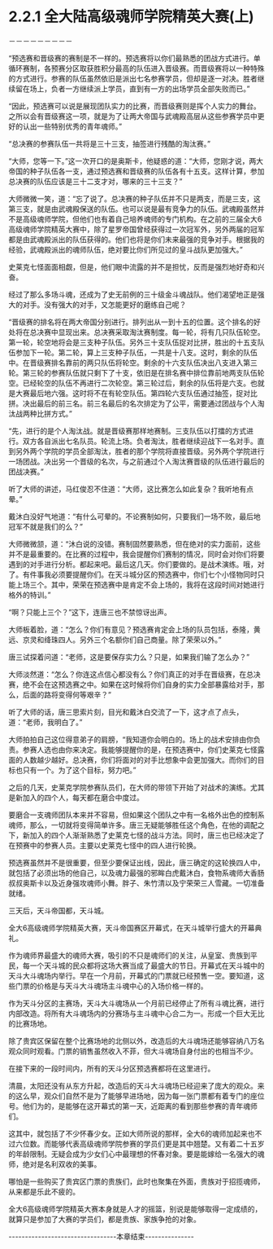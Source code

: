 # 2.2.1 全大陆高级魂师学院精英大赛(上)
－－－－－－－－－

  “预选赛和晋级赛的赛制是不一样的。预选赛将以你们最熟悉的团战方式进行。单循环赛制，各预赛分区取获胜积分最高的队伍进入晋级赛。而晋级赛将以一种特殊的方式进行。参赛的队伍虽然依旧是派出七名参赛学员，但却是逐一对决。胜者继续留在场上，负者一方继续派上学员，直到有一方的出场学员全部失败而已。”

  “因此，预选赛可以说是展现团队实力的比赛，而晋级赛则是挥个人实力的舞台。之所以会有晋级赛这一项，就是为了让两大帝国与武魂殿高层从这些参赛学员中更好的认出一些特别优秀的青年魂师。”

  “总决赛的参赛队伍一共将是三十三支，抽签进行残酷的淘汰赛。”

  “大师，您等一下。”这一次开口的是奥斯卡，他疑惑的道：“大师，您刚才说，两大帝国的种子队伍各一支，通过预选赛和晋级赛的队伍各有十五支。这样计算，参加总决赛的队伍应该是三十二支才对，哪来的三十三支？”

  大师微微一笑，道：“忘了说了。总决赛的种子队伍并不只是两支，而是三支，这第三支，就是由武魂殿保送的队伍。也可以说是最有竞争力的队伍。武魂殿虽然并不是高级魂师学院，但他们也有着自己培养魂师的专门机构。在之前的三届全大6高级魂师学院精英大赛中，除了星罗帝国曾经获得过一次冠军外，另外两届的冠军都是由武魂殿派出的队伍获得的。他们也将是你们未来最强的竞争对手。根据我的经验，武魂殿派出的魂师队伍，绝对要比你们所见过的皇斗战队更加强大。”

  史莱克七怪面面相觑，但是，他们眼中流露的并不是担忧，反而是强烈地好奇和兴奋。

  经过了那么多场斗魂，还成为了史无前例的三十级金斗魂战队。他们渴望地正是强大的对手。没有强大的对手，又怎能更好的磨练自己呢？

  “晋级赛的排名将在两大帝国分别进行。排列出从一到十五的位置。这个排名的好处将在总决赛中显现出来。总决赛采取淘汰赛制度。每一轮，将有几只队伍轮空。第一轮，轮空地将会是三支种子队伍。另外三十支队伍捉对比拼，胜出的十五支队伍参加下一轮。第二轮，算上三支种子队伍，一共是十八支。这时，剩余的队伍中。在晋级赛排名靠前的两只队伍将轮空。剩余的十六支队伍决出八支进入第三轮。第三轮的参赛队伍就只剩下了十支，依旧是在排名赛中排位靠前地两支队伍轮空。已经轮空的队伍不再进行二次轮空。第三轮过后，剩余的队伍将是六支。也就是大赛最后地六强。这时将不在有轮空队伍。第四轮六支队伍通过抽签，捉对比拼。决出最后的前三名。前三名最后的名次排定为了公平，需要通过团战与个人淘汰战两种比拼方式。”

  “先，进行的是个人淘汰战。就是晋级赛那样地赛制。三支队伍以打擂的方式进行。双方各自派出七名队员。轮流上场。负者淘汰，胜者继续迎战下一名对手。直到另外两个学院的学员全部淘汰，胜者的那个学院将直接晋级。另外两个学院进行一场团战。决出另一个晋级的名次，与之前通过个人淘汰赛晋级的队伍进行最后的团战决赛。”

  听了大师的讲述，马红俊忍不住道：“大师，这比赛怎么如此复杂？我听地有点晕。”

  戴沐白没好气地道：“有什么可晕的。不论赛制如何，只要我们一场不败，最后地冠军不就是我们的么？”

  大师微微颔，道：“沐白说的没错。赛制固然要熟悉，但在绝对的实力面前，这些并不是最重要的。在比赛的过程中，我会提醒你们赛制的情况，同时会对你们将要遇到的对手进行分析。都起来吧。最后这几天。你们要做的。是战术演练。哦，对了。有件事我必须要提醒你们。在天斗城分区的预选赛中，你们七个小怪物同时只能上场三个。其中，荣荣在预选赛中是肯定不会上场的，我将在这段时间对她进行格外的特训。”

  “啊？只能上三个？”这下，连唐三也不禁惊讶出声。

  大师板着脸，道：“怎么？你们有意见？预选赛肯定会上场的队员包括，泰隆，黄远、京灵和绛珠四人。另外三个名额你们自己商量。除了荣荣以外。”

  唐三试探着问道：“老师，这是要保存实力么？只是，如果我们输了怎么办？”

  大师淡然道：“怎么？你连这点信心都没有么？你们真正的对手在晋级赛，在总决赛，绝不会在这预选赛之中。如果在这时候将你们自身的实力全部暴露给对手，那么，后面的路将变得何等艰辛？”

  听了大师的话，唐三思索片刻，目光和戴沐白交流了一下，这才点了点头，道：“老师，我明白了。”

  大师拍拍自己这位得意弟子的肩膀，“我知道你会明白的。场上的战术安排由你负责。参赛人选也由你来决定。我能够提醒你的是，在预选赛中，你们史莱克七怪露面的人数越少越好。总决赛，你们将面对的对手比想象中会更加强大。而你们的目标也只有一个。为了这个目标，努力吧。”

  之后的几天，史莱克学院参赛队员们，在大师的带领下开始了对战术的演练。尤其是新加入的四个人，每天都在磨合中度过。

  要磨合一支魂师团队本来并不容易，但如果这个团队之中有一名格外出色的控制系魂师，那么，一切就将变得简单许多。唐三无疑能够胜任这个角色，在他的调配之下，新加入的四个人渐渐熟悉了史莱克七怪的战斗方法。同时，唐三也已经决定了在预赛中的参赛人员。主要以史莱克七怪中的四人进行轮换。

  预选赛虽然并不是很重要，但至少要保证出线，因此，唐三确定的这轮换四人中，就包括了必须出场的他自己，以及魂力最强的邪眸白虎戴沐白，食物系魂师大香肠叔叔奥斯卡以及近身强攻魂师小舞。胖子、朱竹清以及宁荣荣三人雪藏。一切准备就绪。

  三天后，天斗帝国都，天斗城。

  全大6高级魂师学院精英大赛，天斗帝国赛区开幕式，在天斗城举行盛大的开幕典礼。

  作为魂师界最盛大的魂师大赛，吸引的不只是魂师们的关注，从皇室、贵族到平民，每一个天斗城的民众都将这场大赛当成了最盛大的节日。开幕式在天斗城中的天斗大斗魂场内举行。早在一个月前，开幕式的门票就已经预售一空。要知道，这些门票的价格是与天斗大斗魂场主斗魂中心的入场价格一样的。

  作为天斗分区的主赛场，天斗大斗魂场从一个月前已经停止了所有斗魂比赛，进行内部改造。将所有大斗魂场内的分赛场与主斗魂中心合二为一。形成一个巨大无比的比赛场地。

  除了贵宾区保留在整个比赛场地的北侧以外，改造后的大斗魂场还能够容纳八万名观众同时观看。门票的销售虽然收入不菲，但大斗魂场自身付出的也相当不少。

  在接下来的一段时间内，所有的天斗分区预选赛都将在这里进行。

  清晨，太阳还没有从东方升起，改造后的天斗大斗魂场已经迎来了庞大的观众。来的这么早，观众们自然不是为了能够早进场地，因为每一张门票都有着专门的座位号。他们为的，是能够在这开幕式的第一天，近距离的看到那些参赛的青年魂师们。

  这其中，就包括了不少怀春少女。正如大师所说的那样，全大6的魂师加起来也不过六位数。而能够代表高级魂师学院参赛的学员们更是其中翘楚。又有着二十五岁的年龄限制。无疑会成为少女们心中最理想的怀春对象。要是能嫁给一名强大的魂师，绝对是名利双收的美事。

  哪怕是一些购买了贵宾区门票的贵族们，此时也聚集在外面，贵族对于招揽魂师，从来都是乐此不疲的。

  全大6高级魂师学院精英大赛本身就是人才的摇篮，别说是能够取得一定成绩的，就算只是参加了大赛的学员们，都是贵族、家族争抢的对象。


---------------------------------本章结束---------------

